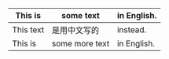 |  This is  |   some text    | in English. |
|-----------|----------------|-------------|
| This text |  是用中文写的  |  instead.   |
|  This is  | some more text | in English. |